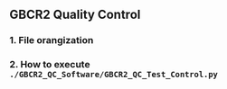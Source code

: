 ## GBCR2 Quality Control
### 1. File orangization
### 2. How to execute `./GBCR2_QC_Software/GBCR2_QC_Test_Control.py`
